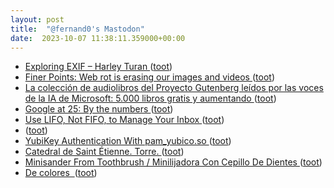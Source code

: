 ```yaml
---
layout: post
title:  "@fernand0's Mastodon"
date:  2023-10-07 11:38:11.359000+00:00
---
```

*  [Exploring EXIF – Harley Turan ](https://hturan.com/writing/exploring-exi) ([toot](https://mastodon.social/@fernand0/111193534716817547))
*  [Finer Points: Web rot is erasing our images and videos ](https://www.dpreview.com/opinion/0517674260/web-rot-is-erasing-our-images-and-video) ([toot](https://mastodon.social/@fernand0/111193165633390226))
*  [La colección de audiolibros del Proyecto Gutenberg leídos por las voces de la IA de Microsoft: 5.000 libros gratis y aumentando ](https://www.microsiervos.com/archivo/libros/coleccion-audiolibros-proyecto-gutenberg-voces-ia-microsoft-libros-gratis.htm) ([toot](https://mastodon.social/@fernand0/111193109156264724))
*  [Google at 25: By the numbers ](https://blog.google/inside-google/company-announcements/google-fun-facts-25th-birthday) ([toot](https://mastodon.social/@fernand0/111192833825133608))
*  [Use LIFO, Not FIFO, to Manage Your Inbox ](https://lifehacker.com/use-lifo-not-fifo-to-manage-your-inbox-185087093) ([toot](https://mastodon.social/@fernand0/111192574917957068))
*  [ ](https://mastodon.social/users/fernand0/statuses/111192340164445289/activity) ([toot](https://mastodon.social/users/fernand0/statuses/111192340164445289/activity))
*  [YubiKey Authentication With pam_yubico.so ](https://cromwell-intl.com/cybersecurity/yubikey/pam_yubico.htm) ([toot](https://mastodon.social/@fernand0/111189398247168715))
*  [Catedral de Saint Étienne. Torre. ](https://www.flickr.com/photos/fernand0/53235607237) ([toot](https://mastodon.social/@fernand0/111189313096108658))
*  [Minisander From Toothbrush / Minilijadora Con Cepillo De Dientes ](https://www.instructables.com/Minisander-From-Toothbrush-Minilijadora-Con-Cepill) ([toot](https://mastodon.social/@fernand0/111189276982928414))
*  [De colores  ](https://avecesunafoto.wordpress.com/2023/10/06/de-colores) ([toot](https://mastodon.social/@fernand0/111189238068730018))
